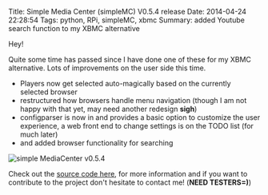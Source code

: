 Title: Simple Media Center (simpleMC) V0.5.4 release
Date: 2014-04-24 22:28:54
Tags: python, RPi, simpleMC, xbmc
Summary: added Youtube search function to my XBMC alternative

Hey!

Quite some time has passed since I have done one of these for my XBMC alternative. Lots of improvements on the user side this time.

* Players now get selected auto-magically based on the currently selected browser
* restructured how browsers handle menu navigation (though I am not happy with that yet, may need another redesign **sigh**)
* configparser is now in and provides a basic option to customize the user experience, a web front end to change settings is on the TODO list (for much later)
* and added browser functionality for searching

![simple MediaCenter v0.5.4]({static}/images/simpleMediaServer_v0_5_4.PNG "simpleMediaCenter v0.5.4") 

Check out the [source code here](https://github.com/ingwinlu/simpleMediaCenter), for more information and if you want to contribute to the project don't hesitate to contact me! (**NEED TESTERS=)**)

